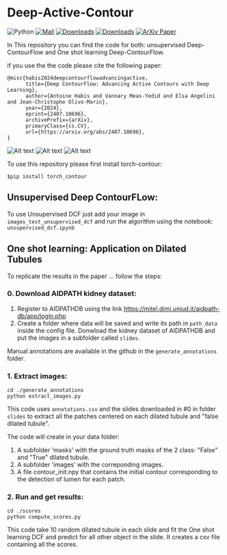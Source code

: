 # Deep-Active-Contour

![Python](https://img.shields.io/badge/python-3670A0?style=for-the-badge&logo=python&logoColor=ffdd54)
[![Mail](https://img.shields.io/badge/Gmail-D14836?style=for-the-badge&logo=gmail&logoColor=white)](mailto:antoine.habis.tlcm@gmail.com)
[![Downloads](https://static.pepy.tech/badge/torch_contour/month)](https://pepy.tech/project/torch_contour)
[![Downloads](https://static.pepy.tech/badge/torch_contour)](https://pepy.tech/project/torch_contour)
[![ArXiv Paper](https://img.shields.io/badge/DOI-10.1038%2Fs41586--020--2649--2-blue)](
https://doi.org/10.48550/arXiv.2407.10696)

In This repository you can find the code for both: unsupervised Deep-ContourFlow and One shot learning Deep-ContourFlow.

if you use the the code please cite the following paper:
```
@misc{habis2024deepcontourflowadvancingactive,
      title={Deep ContourFlow: Advancing Active Contours with Deep Learning}, 
      author={Antoine Habis and Vannary Meas-Yedid and Elsa Angelini and Jean-Christophe Olivo-Marin},
      year={2024},
      eprint={2407.10696},
      archivePrefix={arXiv},
      primaryClass={cs.CV},
      url={https://arxiv.org/abs/2407.10696}, 
}
```

![Alt text](./folder_images_paper/real_life_images.png "Unsupervised DCF: evolution of the contour on four real-life images when varying the initial contour")
![Alt text](./folder_images_paper/skin_lesions.png "Unsupervised DCF: evolution of the contour on three skin lesions from Skin Cancer MNIST: HAM10000")
![Alt text](./folder_images_paper/tumor_region.png "Unsupervised DCF: evolution of the contour on two histology images.")

To use this repository please first install torch-contour:
```
$pip install torch_contour
```

## Unsupervised Deep ContourFLow:

To use Unsupervised DCF just add your image in ```images_test_unsupervised_dcf``` and run the algorithm using the notebook: ```unsupervised_dcf.ipynb```


## One shot learning: Application on Dilated Tubules

To replicate the results in the paper ... follow the steps:

### 0. Download AIDPATH kidney dataset:

1. Register to AIDPATHDB using the link https://mitel.dimi.uniud.it/aidpath-db/app/login.php
2. Create a folder where data will be saved and write its path in ```path_data``` inside the config file.
Donwload the kidney dataset of AIDPATHDB and put the images in a subfolder called ```slides```.


Manual annotations are available in the github in the ```generate_annotations``` folder.
   
### 1. Extract images:

 ```
cd ./generate_annotations
python extract_images.py
```

This code uses ```annotations.csv``` and the slides downloaded in #0 in folder ```slides``` to extract all the patches centered on each dilated tubule and "false dilated tubule".

The code will create in your data folder:

1. A subfolder 'masks' with the ground truth masks of the 2 class: "False" and  "True" dilated tubule.
2. A subfolder 'images' with the correponding images.
3. A file contour_init.npy that contains the initial contour corresponding to the detection of lumen for each patch.

### 2. Run and get results:

```
cd ./scores
python compute_scores.py
```

This code take 10 random dilated tubule in each slide and fit the One shot learning DCF and predict for all other object in the slide.
It creates a csv file containing all the scores.



   



